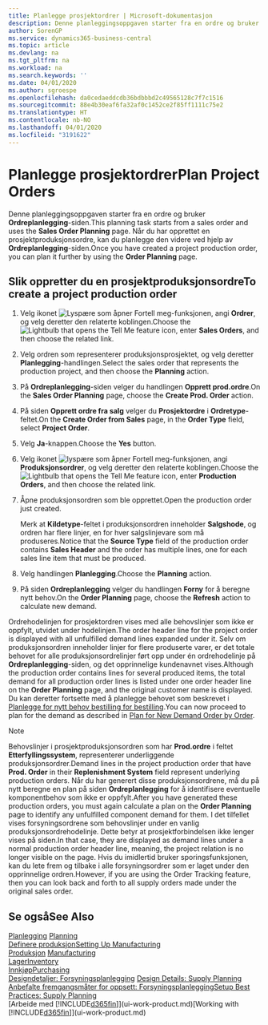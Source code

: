 ```yaml
---
title: Planlegge prosjektordrer | Microsoft-dokumentasjon
description: Denne planleggingsoppgaven starter fra en ordre og bruker **Ordreplanlegging**-siden. Når du har opprettet en prosjektproduksjonsordre, kan du planlegge den videre ved hjelp av **Ordreplanlegging**-siden.
author: SorenGP
ms.service: dynamics365-business-central
ms.topic: article
ms.devlang: na
ms.tgt_pltfrm: na
ms.workload: na
ms.search.keywords: ''
ms.date: 04/01/2020
ms.author: sgroespe
ms.openlocfilehash: da0cedaeddcdb36bdbbbd2c49565128c7f7c1516
ms.sourcegitcommit: 88e4b30eaf6fa32af0c1452ce2f85ff1111c75e2
ms.translationtype: HT
ms.contentlocale: nb-NO
ms.lasthandoff: 04/01/2020
ms.locfileid: "3191622"
---
```

# <a name="plan-project-orders"></a><span data-ttu-id="ed0ff-104">Planlegge prosjektordrer</span><span class="sxs-lookup"><span data-stu-id="ed0ff-104">Plan Project Orders</span></span>
<span data-ttu-id="ed0ff-105">Denne planleggingsoppgaven starter fra en ordre og bruker **Ordreplanlegging**-siden.</span><span class="sxs-lookup"><span data-stu-id="ed0ff-105">This planning task starts from a sales order and uses the **Sales Order Planning** page.</span></span> <span data-ttu-id="ed0ff-106">Når du har opprettet en prosjektproduksjonsordre, kan du planlegge den videre ved hjelp av **Ordreplanlegging**-siden.</span><span class="sxs-lookup"><span data-stu-id="ed0ff-106">Once you have created a project production order, you can plan it further by using the **Order Planning** page.</span></span>  

## <a name="to-create-a-project-production-order"></a><span data-ttu-id="ed0ff-107">Slik oppretter du en prosjektproduksjonsordre</span><span class="sxs-lookup"><span data-stu-id="ed0ff-107">To create a project production order</span></span>  

1.  <span data-ttu-id="ed0ff-108">Velg ikonet ![Lyspære som åpner Fortell meg-funksjonen](media/ui-search/search_small.png "Fortell hva du vil gjøre"), angi **Ordrer**, og velg deretter den relaterte koblingen.</span><span class="sxs-lookup"><span data-stu-id="ed0ff-108">Choose the ![Lightbulb that opens the Tell Me feature](media/ui-search/search_small.png "Tell me what you want to do") icon, enter **Sales Orders**, and then choose the related link.</span></span>  
2.  <span data-ttu-id="ed0ff-109">Velg ordren som representerer produksjonsprosjektet, og velg deretter **Planlegging**-handlingen.</span><span class="sxs-lookup"><span data-stu-id="ed0ff-109">Select the sales order that represents the production project, and then choose the **Planning** action.</span></span>  
4.  <span data-ttu-id="ed0ff-110">På **Ordreplanlegging**-siden velger du handlingen **Opprett prod.ordre**.</span><span class="sxs-lookup"><span data-stu-id="ed0ff-110">On the **Sales Order Planning** page, choose  the **Create Prod. Order** action.</span></span>  
5.  <span data-ttu-id="ed0ff-111">På siden **Opprett ordre fra salg** velger du **Prosjektordre** i **Ordretype**-feltet.</span><span class="sxs-lookup"><span data-stu-id="ed0ff-111">On the **Create Order from Sales** page, in the **Order Type** field, select **Project Order**.</span></span>  
6.  <span data-ttu-id="ed0ff-112">Velg **Ja**-knappen.</span><span class="sxs-lookup"><span data-stu-id="ed0ff-112">Choose the **Yes** button.</span></span>  
7.  <span data-ttu-id="ed0ff-113">Velg ikonet ![lyspære som åpner Fortell meg-funksjonen](media/ui-search/search_small.png "Fortell hva du vil gjøre"), angi **Produksjonsordrer**, og velg deretter den relaterte koblingen.</span><span class="sxs-lookup"><span data-stu-id="ed0ff-113">Choose the ![Lightbulb that opens the Tell Me feature](media/ui-search/search_small.png "Tell me what you want to do") icon, enter **Production Orders**, and then choose the related link.</span></span>
8. <span data-ttu-id="ed0ff-114">Åpne produksjonsordren som ble opprettet.</span><span class="sxs-lookup"><span data-stu-id="ed0ff-114">Open the production order just created.</span></span>  

    <span data-ttu-id="ed0ff-115">Merk at **Kildetype**-feltet i produksjonsordren inneholder **Salgshode**, og ordren har flere linjer, en for hver salgslinjevare som må produseres.</span><span class="sxs-lookup"><span data-stu-id="ed0ff-115">Notice that the **Source Type** field of the production order contains **Sales Header** and the order has multiple lines, one for each sales line item that must be produced.</span></span>  
9. <span data-ttu-id="ed0ff-116">Velg handlingen **Planlegging**.</span><span class="sxs-lookup"><span data-stu-id="ed0ff-116">Choose the **Planning** action.</span></span>
10. <span data-ttu-id="ed0ff-117">På siden **Ordreplanlegging** velger du handlingen **Forny** for å beregne nytt behov.</span><span class="sxs-lookup"><span data-stu-id="ed0ff-117">On the **Order Planning** page, choose the **Refresh** action to calculate new demand.</span></span>  

<span data-ttu-id="ed0ff-118">Ordrehodelinjen for prosjektordren vises med alle behovslinjer som ikke er oppfylt, utvidet under hodelinjen.</span><span class="sxs-lookup"><span data-stu-id="ed0ff-118">The order header line for the project order is displayed with all unfulfilled demand lines expanded under it.</span></span> <span data-ttu-id="ed0ff-119">Selv om produksjonsordren inneholder linjer for flere produserte varer, er det totale behovet for alle produksjonsordrelinjer ført opp under én ordrehodelinje på **Ordreplanlegging**-siden, og det opprinnelige kundenavnet vises.</span><span class="sxs-lookup"><span data-stu-id="ed0ff-119">Although the production order contains lines for several produced items, the total demand for all production order lines is listed under one order header line on the **Order Planning** page, and the original customer name is displayed.</span></span> <span data-ttu-id="ed0ff-120">Du kan deretter fortsette med å planlegge behovet som beskrevet i [Planlegge for nytt behov bestilling for bestilling](production-how-to-plan-for-new-demand.md).</span><span class="sxs-lookup"><span data-stu-id="ed0ff-120">You can now proceed to plan for the demand as described in [Plan for New Demand Order by Order](production-how-to-plan-for-new-demand.md).</span></span>  

> [!NOTE]  
>  <span data-ttu-id="ed0ff-121">Behovslinjer i prosjektproduksjonsordren som har **Prod.ordre** i feltet **Etterfyllingssystem**, representerer underliggende produksjonsordrer.</span><span class="sxs-lookup"><span data-stu-id="ed0ff-121">Demand lines in the project production order that have **Prod. Order** in their **Replenishment System** field represent underlying production orders.</span></span> <span data-ttu-id="ed0ff-122">Når du har generert disse produksjonsordrene, må du på nytt beregne en plan på siden **Ordreplanlegging** for å identifisere eventuelle komponentbehov som ikke er oppfylt.</span><span class="sxs-lookup"><span data-stu-id="ed0ff-122">After you have generated these production orders, you must again calculate a plan on the **Order Planning** page to identify any unfulfilled component demand for them.</span></span> <span data-ttu-id="ed0ff-123">I det tilfellet vises forsyningsordrene som behovslinjer under en vanlig produksjonsordrehodelinje. Dette betyr at prosjektforbindelsen ikke lenger vises på siden.</span><span class="sxs-lookup"><span data-stu-id="ed0ff-123">In that case, they are displayed as demand lines under a normal production order header line, meaning, the project relation is no longer visible on the page.</span></span> <span data-ttu-id="ed0ff-124">Hvis du imidlertid bruker sporingsfunksjonen, kan du lete frem og tilbake i alle forsyningsordrer som er laget under den opprinnelige ordren.</span><span class="sxs-lookup"><span data-stu-id="ed0ff-124">However, if you are using the Order Tracking feature, then you can look back and forth to all supply orders made under the original sales order.</span></span>  

## <a name="see-also"></a><span data-ttu-id="ed0ff-125">Se også</span><span class="sxs-lookup"><span data-stu-id="ed0ff-125">See Also</span></span>
<span data-ttu-id="ed0ff-126">[Planlegging](production-planning.md) </span><span class="sxs-lookup"><span data-stu-id="ed0ff-126">[Planning](production-planning.md) </span></span>  
[<span data-ttu-id="ed0ff-127">Definere produksjon</span><span class="sxs-lookup"><span data-stu-id="ed0ff-127">Setting Up Manufacturing</span></span>](production-configure-production-processes.md)  
<span data-ttu-id="ed0ff-128">[Produksjon](production-manage-manufacturing.md)  </span><span class="sxs-lookup"><span data-stu-id="ed0ff-128">[Manufacturing](production-manage-manufacturing.md)  </span></span>  
[<span data-ttu-id="ed0ff-129">Lager</span><span class="sxs-lookup"><span data-stu-id="ed0ff-129">Inventory</span></span>](inventory-manage-inventory.md)  
[<span data-ttu-id="ed0ff-130">Innkjøp</span><span class="sxs-lookup"><span data-stu-id="ed0ff-130">Purchasing</span></span>](purchasing-manage-purchasing.md)  
<span data-ttu-id="ed0ff-131">[Designdetaljer: Forsyningsplanlegging](design-details-supply-planning.md) </span><span class="sxs-lookup"><span data-stu-id="ed0ff-131">[Design Details: Supply Planning](design-details-supply-planning.md) </span></span>  
[<span data-ttu-id="ed0ff-132">Anbefalte fremgangsmåter for oppsett: Forsyningsplanlegging</span><span class="sxs-lookup"><span data-stu-id="ed0ff-132">Setup Best Practices: Supply Planning</span></span>](setup-best-practices-supply-planning.md)  
<span data-ttu-id="ed0ff-133">[Arbeide med [!INCLUDE[d365fin](includes/d365fin_md.md)]](ui-work-product.md)</span><span class="sxs-lookup"><span data-stu-id="ed0ff-133">[Working with [!INCLUDE[d365fin](includes/d365fin_md.md)]](ui-work-product.md)</span></span>
